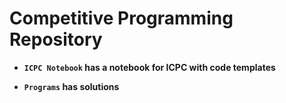 # Competitive Programming Repository


* **`ICPC Notebook` has a notebook for ICPC with code templates**

* **`Programs` has solutions**
